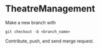 # TheatreManagement

Make a new branch with 

```
git checkout -b <branch_name>
```

Contribute, push, and send merge request.

